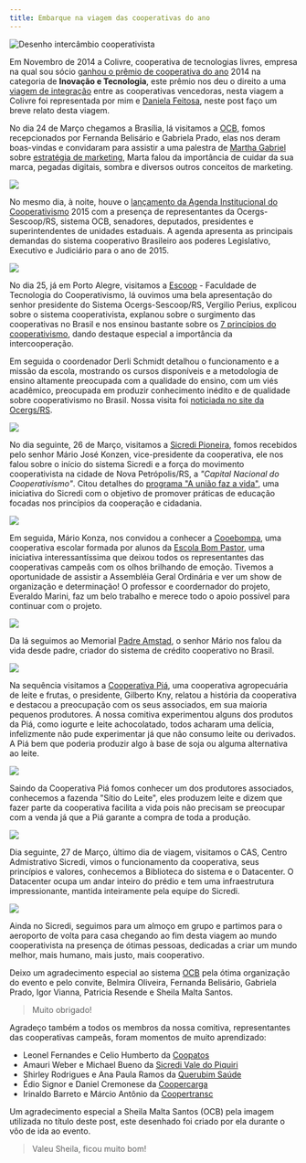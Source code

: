 ```yaml
---
title: Embarque na viagem das cooperativas do ano
---
```


![Desenho intercâmbio cooperativista](/files/post-viagem-premio-cooperativas.jpg)

Em Novembro de 2014 a Colivre, cooperativa de tecnologias livres, empresa na
qual sou sócio [ganhou o prêmio de cooperativa do
ano](http://softwarelivre.org/colivre/blog/colivre-e-vencedora-do-9o-premio-cooperativa-do-ano-na-categoria-inovacao-e-tecnologia)
2014 na categoria de **Inovação e Tecnologia**, este prêmio nos deu o direito a uma
[viagem de integração](http://softwarelivre.org/colivre/blog/colivre-participa-de-viagem-dos-vencedores-do-9o-premio-cooperativa-do-ano)
entre as cooperativas vencedoras, nesta
viagem a Colivre foi representada por mim e [Daniela
Feitosa](http://softwarelivre.org/dani), neste post faço um breve relato
desta viagem.

No dia 24 de Março chegamos a Brasília, lá visitamos a
[OCB](http://ocb.org.br), fomos recepcionados por Fernanda Belisário e Gabriela
Prado, elas nos deram boas-vindas e convidaram para assistir a uma
palestra de [Martha Gabriel](http://www.martha.com.br) sobre [estratégia de
marketing](http://twitter.com/joenio/status/580462562610950144), Marta falou da importância
de cuidar da sua marca, pegadas digitais, sombra e diversos outros conceitos de
marketing.

<div class="full-width">
  <img src="http://pbs.twimg.com/media/CA43lYZWoAIfRdf.jpg:large" />
</div>

No mesmo dia, à noite, houve o [lançamento da Agenda Institucional do
Cooperativismo](http://www.ocergs.coop.br/comunicacao/noticias/2101-movimento-cooperativista-lanca-agenda-institucional)
2015 com a presença de representantes da Ocergs-Sescoop/RS, sistema OCB,
senadores, deputados, presidentes e superintendentes de unidades estaduais.  A
agenda apresenta as principais demandas do sistema cooperativo Brasileiro aos
poderes Legislativo, Executivo e Judiciário para o ano de 2015.

<!-- https://twitter.com/joenio/status/580517899670036481 -->

<div class="full-width">
  <img src="http://pbs.twimg.com/media/CA5p5ouWAAAk6cw.jpg:large" />
</div>

No dia 25, já em Porto Alegre, visitamos a [Escoop](http://escoop.edu.br) - Faculdade de Tecnologia
do Cooperativismo, lá ouvimos uma bela apresentação do senhor presidente do
Sistema Ocergs-Sescoop/RS, Vergilio Perius, explicou sobre o sistema
cooperativista, explanou sobre o surgimento das cooperativas no Brasil e nos
ensinou bastante sobre os [7 princípios do
cooperativismo](http://pt.wikipedia.org/wiki/Princ%C3%ADpios_cooperativos),
dando destaque especial a importância da intercooperação.

Em seguida o coordenador Derli Schmidt detalhou o funcionamento e a missão da
escola, mostrando os cursos disponíveis e a metodologia de ensino altamente
preocupada com a qualidade do ensino, com um viés acadêmico,
preocupada em produzir conhecimento inédito e de qualidade sobre cooperativismo
no Brasil. Nossa visita foi [noticiada no site da Ocergs/RS](http://www.ocergs.coop.br/comunicacao/noticias/2100-sistema-recebe-comitiva-de-vencedoras-do-premio-cooperativo-do-ano).

<div class="full-width">
  <img src="/files/visita-escoop-rs.jpg" />
</div>

No dia seguinte, 26 de Março, visitamos a [Sicredi
Pioneira](http://www.sicredipioneira.com.br), fomos recebidos pelo senhor Mário
José Konzen, vice-presidente da cooperativa, ele nos falou sobre o início do sistema
Sicredi e a força do movimento cooperativista na cidade de Nova
Petrópolis/RS, a _"Capital Nacional do Cooperativismo"_.  Citou detalhes do
[programa "A união faz a vida"](http://www.auniaofazavida.com.br), uma
iniciativa do Sicredi com o objetivo de promover práticas de educação focadas nos
princípios da cooperação e cidadania.

<div class="full-width">
  <img src="/files/mario-konzen-sicredi-rs.jpg" />
</div>

Em seguida, Mário Konza, nos convidou a conhecer a
[Cooebompa](http://cooebompa.blogspot.com.br), uma cooperativa escolar formada
por alunos da [Escola Bom Pastor](http://www.escolabompastor.com.br), uma
iniciativa interessantíssima que deixou todos os representantes das
cooperativas campeâs com os olhos brilhando de emoção. Tivemos a oportunidade
de assistir a Assembléia Geral Ordinária e ver um show de organização e
determinação! O professor e coordernador do projeto, Everaldo Marini, faz um
belo trabalho e merece todo o apoio possível para continuar com o projeto.

<div class="full-width">
  <img src="/files/visita-cooebompa.jpg" />
</div>

Da lá seguimos ao Memorial [Padre
Amstad](https://pt.wikipedia.org/wiki/Theodor_Amstad), o senhor Mário nos falou
da vida desde padre, criador do sistema de crédito cooperativo no Brasil.

<div class="full-width">
  <img src="/files/memorial-padre-amstad.jpg" />
</div>

Na sequência visitamos a [Cooperativa Piá](http://www.pia.com.br), uma
cooperativa agropecuária de leite e frutas, o presidente, Gilberto Kny, relatou
a história da cooperativa e destacou a preocupação com os seus associados, em
sua maioria pequenos produtores. A nossa comitiva experimentou alguns dos
produtos da Piá, como iogurte e leite achocolatado, todos acharam uma delícia,
infelizmente não pude experimentar já que não consumo leite ou derivados.  A
Piá bem que poderia produzir algo à base de soja ou alguma alternativa ao
leite.

<div class="full-width">
  <img src="/files/visita-cooperativa-pia.jpg" />
</div>

Saindo da Cooperativa Piá fomos conhecer um dos produtores associados,
conhecemos a fazenda "Sítio do Leite", eles produzem leite e dizem que fazer
parte da cooperativa facilita a vida pois não precisam se preocupar com a venda
já que a Piá garante a compra de toda a produção.

<div class="full-width">
  <img src="/files/fazenda-leite-pia.jpg" />
</div>

Dia seguinte, 27 de Março, último dia de viagem, visitamos o CAS, Centro
Admistrativo Sicredi, vimos o funcionamento da cooperativa, seus princípios e
valores, conhecemos a Biblioteca do sistema e o Datacenter. O Datacenter
ocupa um andar inteiro do prédio e tem uma infraestrutura impressionante,
mantida inteiramente pela equipe do Sicredi.

<div class="full-width">
  <img src="/files/joenio-visita-sicredi.jpg" />
</div>

Ainda no Sicredi, seguimos para um almoço em grupo e partimos para o aeroporto
de volta para casa chegando ao fim desta viagem ao mundo cooperativista na
presença de ótimas pessoas, dedicadas a criar um mundo melhor, mais humano,
mais justo, mais cooperativo.

Deixo um agradecimento especial ao sistema
[OCB](http://www.brasilcooperativo.coop.br) pela ótima organização do evento e
pelo convite, Belmira Oliveira, Fernanda Belisário, Gabriela Prado, Igor
Vianna, Patricia Resende e Sheila Malta Santos.

> Muito obrigado!

Agradeço também a todos os membros da nossa comitiva, representantes das
cooperativas campeâs, foram momentos de muito aprendizado:

* Leonel Fernandes e Celio Humberto da [Coopatos](http://www.coopatos.com.br)
* Amauri Weber e Michael Bueno da [Sicredi Vale do Piquiri](http://www.sicredivaledopiquiriabcd.com.br)
* Shirley Rodrigues e Ana Paula Ramos da [Querubim Saúde](http://www.querubimsaude.com.br)
* Édio Signor e Daniel Cremonese da [Coopercarga](http://www.coopercarga.com.br)
* Irinaldo Barreto e Márcio Antônio da [Coopertransc](http://www.coopertransc.com.br)

Um agradecimento especial a Sheila Malta Santos (OCB) pela imagem utilizada no
título deste post, este desenhado foi criado por ela durante o vôo de ida ao
evento.

> Valeu Sheila, ficou muito bom!
